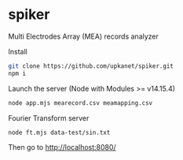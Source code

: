# spiker
Multi Electrodes Array (MEA) records analyzer

Install
```bash
git clone https://github.com/upkanet/spiker.git
npm i

```

Launch the server (Node with Modules >= v14.15.4)
```bash
node app.mjs mearecord.csv meamapping.csv

```
Fourier Transform server

```bash
node ft.mjs data-test/sin.txt

```

Then go to [http://localhost:8080/](http://localhost:8080/)